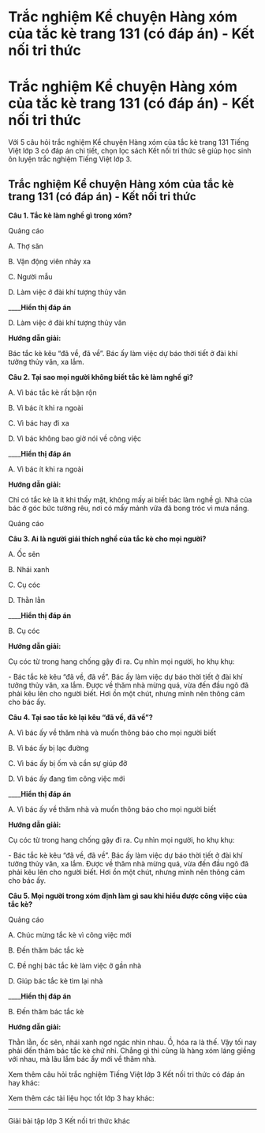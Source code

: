 # Trắc nghiệm Kể chuyện Hàng xóm của tắc kè trang 131 (có đáp án) - Kết nối tri thức

# Trắc nghiệm Kể chuyện Hàng xóm của tắc kè trang 131 (có đáp án) - Kết nối tri thức

Với 5 câu hỏi trắc nghiệm Kể chuyện Hàng xóm của tắc kè trang 131 Tiếng Việt lớp 3 có đáp án chi tiết, chọn lọc sách Kết nối tri thức sẽ giúp học sinh ôn luyện trắc nghiệm Tiếng Việt lớp 3.

## Trắc nghiệm Kể chuyện Hàng xóm của tắc kè trang 131 (có đáp án) - Kết nối tri thức

**Câu 1. Tắc kè làm nghề gì trong xóm?**

Quảng cáo

A. Thợ săn

B. Vận động viên nhảy xa

C. Người mẫu

D. Làm việc ở đài khí tượng thủy văn

____**Hiển thị đáp án**

D. Làm việc ở đài khí tượng thủy văn

**Hướng dẫn giải:**

Bác tắc kè kêu “đã về, đã về”. Bác ấy làm việc dự báo thời tiết ở đài khí tưởng thủy văn, xa lắm.

**Câu 2. Tại sao mọi người không biết tắc kè làm nghề gì?**

A. Vì bác tắc kè rất bận rộn

B. Vì bác ít khi ra ngoài

C. Vì bác hay đi xa

D. Vì bác không bao giờ nói về công việc

____**Hiển thị đáp án**

A. Vì bác ít khi ra ngoài

**Hướng dẫn giải:**

Chỉ có tắc kè là ít khi thấy mặt, không mấy ai biết bác làm nghề gì. Nhà của bác ở góc bức tường rêu, nơi có mấy mảnh vữa đã bong tróc vì mưa nắng.

Quảng cáo

**Câu 3. Ai là người giải thích nghề của tắc kè cho mọi người?**

A. Ốc sên

B. Nhái xanh

C. Cụ cóc

D. Thằn lằn

____**Hiển thị đáp án**

B. Cụ cóc

**Hướng dẫn giải:**

Cụ cóc từ trong hang chống gậy đi ra. Cụ nhìn mọi người, ho khụ khụ:

\- Bác tắc kè kêu “đã về, đã về”. Bác ấy làm việc dự báo thời tiết ở đài khí tưởng thủy văn, xa lắm. Được về thăm nhà mừng quá, vừa đến đầu ngõ đã phải kêu lên cho người biết. Hơi ồn một chút, nhưng mình nên thông cảm cho bác ấy.

**Câu 4. Tại sao tắc kè lại kêu “đã về, đã về”?**

A. Vì bác ấy về thăm nhà và muốn thông báo cho mọi người biết

B. Vì bác ấy bị lạc đường

C. Vì bác ấy bị ốm và cần sự giúp đỡ

D. Vì bác ấy đang tìm công việc mới

____**Hiển thị đáp án**

A. Vì bác ấy về thăm nhà và muốn thông báo cho mọi người biết

**Hướng dẫn giải:**

Cụ cóc từ trong hang chống gậy đi ra. Cụ nhìn mọi người, ho khụ khụ:

\- Bác tắc kè kêu “đã về, đã về”. Bác ấy làm việc dự báo thời tiết ở đài khí tưởng thủy văn, xa lắm. Được về thăm nhà mừng quá, vừa đến đầu ngõ đã phải kêu lên cho người biết. Hơi ồn một chút, nhưng mình nên thông cảm cho bác ấy.

**Câu 5. Mọi người trong xóm định làm gì sau khi hiểu được công việc của tắc kè?**

Quảng cáo

A. Chúc mừng tắc kè vì công việc mới

B. Đến thăm bác tắc kè

C. Đề nghị bác tắc kè làm việc ở gần nhà

D. Giúp bác tắc kè tìm lại nhà

____**Hiển thị đáp án**

B. Đến thăm bác tắc kè

**Hướng dẫn giải:**

Thằn lằn, ốc sên, nhái xanh ngơ ngác nhìn nhau. Ồ, hóa ra là thế. Vậy tối nay phải đến thăm bác tắc kè chứ nhỉ. Chẳng gì thì cũng là hàng xóm láng giềng với nhau, mà lâu lắm bác ấy mới về thăm nhà.

Xem thêm câu hỏi trắc nghiệm Tiếng Việt lớp 3 Kết nối tri thức có đáp án hay khác:

Xem thêm các tài liệu học tốt lớp 3 hay khác:

* * *

Giải bài tập lớp 3 Kết nối tri thức khác
